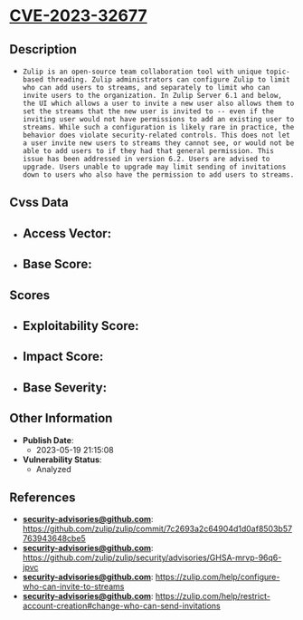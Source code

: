 
# [CVE-2023-32677](https://cve.mitre.org/cgi-bin/cvename.cgi?name=CVE-2023-32677)

## Description

- `Zulip is an open-source team collaboration tool with unique topic-based threading. Zulip administrators can configure Zulip to limit who can add users to streams, and separately to limit who can invite users to the organization. In Zulip Server 6.1 and below, the UI which allows a user to invite a new user also allows them to set the streams that the new user is invited to -- even if the inviting user would not have permissions to add an existing user to streams. While such a configuration is likely rare in practice, the behavior does violate security-related controls. This does not let a user invite new users to streams they cannot see, or would not be able to add users to if they had that general permission. This issue has been addressed in version 6.2. Users are advised to upgrade. Users unable to upgrade may limit sending of invitations down to users who also have the permission to add users to streams.`

## Cvss Data

- **Access Vector**:
  - 
- **Base Score**:
  - 

## Scores

- **Exploitability Score**:
  - 
- **Impact Score**:
  - 
- **Base Severity**:
  - 

## Other Information

- **Publish Date**:
  - 2023-05-19 21:15:08
- **Vulnerability Status**:
  - Analyzed

## References

- **security-advisories@github.com**: https://github.com/zulip/zulip/commit/7c2693a2c64904d1d0af8503b57763943648cbe5
- **security-advisories@github.com**: https://github.com/zulip/zulip/security/advisories/GHSA-mrvp-96q6-jpvc
- **security-advisories@github.com**: https://zulip.com/help/configure-who-can-invite-to-streams
- **security-advisories@github.com**: https://zulip.com/help/restrict-account-creation#change-who-can-send-invitations
